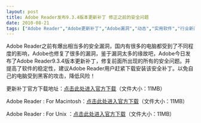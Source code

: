 ```yaml
---
layout: post
title: Adobe Reader发布9.3.4版本更新补丁 修正之前的安全问题		
date: 2010-08-21
tags: ["Adobe Reader","Adobe更新补丁","Adobe漏洞","动态","实用软件","行业新闻","资源"]
---
```


Adobe Reader之前有爆出相当多的安全漏洞，国内有很多的电脑都受到了不同程度的影响，Adobe也修复了很多的漏洞，鉴于漏洞太多的缘故吧，Adobe今日发布了Adobe Reader9.3.4版本更新补丁，修复前面所出现的所有的安全问题。并提高了软件的稳定性，建议Adobe Reader用户赶紧下载安装该安全补丁。以免自己的电脑受到黑客的攻击，降低风险！

更新补丁官方下载地址：<a href="http://ardownload.adobe.com/pub/adobe/reader/win/9.x/9.3.4/misc/AdbeRdrUpd934_all_incr.msp" target="_blank">点击此处进入官方下载</a>（文件大小：11MB）

Adobe Reader : For Macintosh：<a href="http://www.adobe.com/support/downloads/detail.jsp?ftpID=4764" target="_blank">点击此处进入官方下载</a>（文件大小：11MB）

Adobe Reader : For Unix ：<a href="http://www.adobe.com/support/downloads/detail.jsp?ftpID=4765" target="_blank">点击此处进入官方下载</a>（文件大小：11MB）		